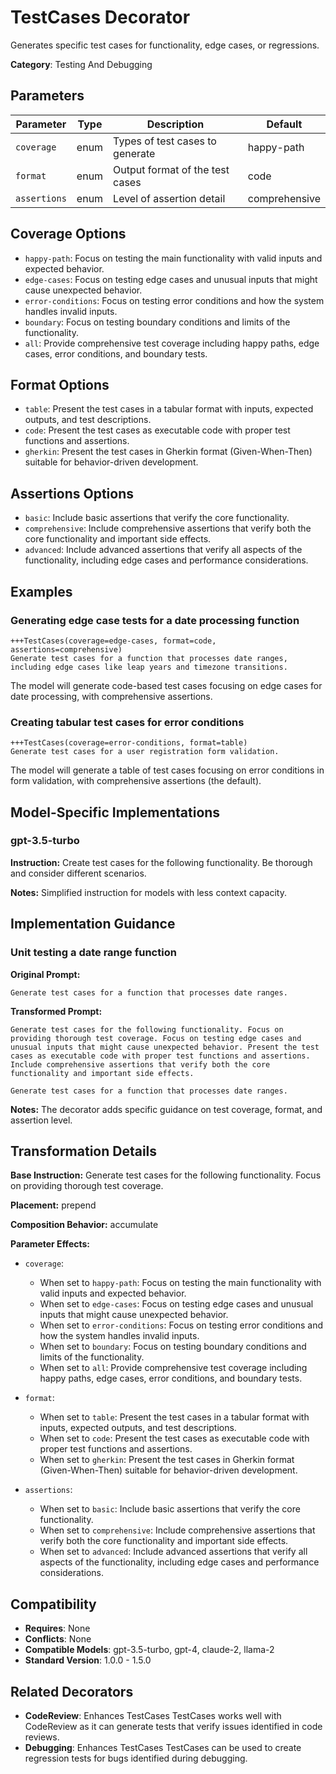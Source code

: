 # TestCases Decorator

Generates specific test cases for functionality, edge cases, or regressions.

**Category**: Testing And Debugging

## Parameters

| Parameter | Type | Description | Default |
|-----------|------|-------------|--------|
| `coverage` | enum | Types of test cases to generate | happy-path |
| `format` | enum | Output format of the test cases | code |
| `assertions` | enum | Level of assertion detail | comprehensive |

## Coverage Options

- `happy-path`: Focus on testing the main functionality with valid inputs and expected behavior.
- `edge-cases`: Focus on testing edge cases and unusual inputs that might cause unexpected behavior.
- `error-conditions`: Focus on testing error conditions and how the system handles invalid inputs.
- `boundary`: Focus on testing boundary conditions and limits of the functionality.
- `all`: Provide comprehensive test coverage including happy paths, edge cases, error conditions, and boundary tests.

## Format Options

- `table`: Present the test cases in a tabular format with inputs, expected outputs, and test descriptions.
- `code`: Present the test cases as executable code with proper test functions and assertions.
- `gherkin`: Present the test cases in Gherkin format (Given-When-Then) suitable for behavior-driven development.

## Assertions Options

- `basic`: Include basic assertions that verify the core functionality.
- `comprehensive`: Include comprehensive assertions that verify both the core functionality and important side effects.
- `advanced`: Include advanced assertions that verify all aspects of the functionality, including edge cases and performance considerations.

## Examples

### Generating edge case tests for a date processing function

```
+++TestCases(coverage=edge-cases, format=code, assertions=comprehensive)
Generate test cases for a function that processes date ranges, including edge cases like leap years and timezone transitions.
```

The model will generate code-based test cases focusing on edge cases for date processing, with comprehensive assertions.

### Creating tabular test cases for error conditions

```
+++TestCases(coverage=error-conditions, format=table)
Generate test cases for a user registration form validation.
```

The model will generate a table of test cases focusing on error conditions in form validation, with comprehensive assertions (the default).

## Model-Specific Implementations

### gpt-3.5-turbo

**Instruction:** Create test cases for the following functionality. Be thorough and consider different scenarios.

**Notes:** Simplified instruction for models with less context capacity.


## Implementation Guidance

### Unit testing a date range function

**Original Prompt:**
```
Generate test cases for a function that processes date ranges.
```

**Transformed Prompt:**
```
Generate test cases for the following functionality. Focus on providing thorough test coverage. Focus on testing edge cases and unusual inputs that might cause unexpected behavior. Present the test cases as executable code with proper test functions and assertions. Include comprehensive assertions that verify both the core functionality and important side effects.

Generate test cases for a function that processes date ranges.
```

**Notes:** The decorator adds specific guidance on test coverage, format, and assertion level.

## Transformation Details

**Base Instruction:** Generate test cases for the following functionality. Focus on providing thorough test coverage.

**Placement:** prepend

**Composition Behavior:** accumulate

**Parameter Effects:**

- `coverage`:
  - When set to `happy-path`: Focus on testing the main functionality with valid inputs and expected behavior.
  - When set to `edge-cases`: Focus on testing edge cases and unusual inputs that might cause unexpected behavior.
  - When set to `error-conditions`: Focus on testing error conditions and how the system handles invalid inputs.
  - When set to `boundary`: Focus on testing boundary conditions and limits of the functionality.
  - When set to `all`: Provide comprehensive test coverage including happy paths, edge cases, error conditions, and boundary tests.

- `format`:
  - When set to `table`: Present the test cases in a tabular format with inputs, expected outputs, and test descriptions.
  - When set to `code`: Present the test cases as executable code with proper test functions and assertions.
  - When set to `gherkin`: Present the test cases in Gherkin format (Given-When-Then) suitable for behavior-driven development.

- `assertions`:
  - When set to `basic`: Include basic assertions that verify the core functionality.
  - When set to `comprehensive`: Include comprehensive assertions that verify both the core functionality and important side effects.
  - When set to `advanced`: Include advanced assertions that verify all aspects of the functionality, including edge cases and performance considerations.

## Compatibility

- **Requires**: None
- **Conflicts**: None
- **Compatible Models**: gpt-3.5-turbo, gpt-4, claude-2, llama-2
- **Standard Version**: 1.0.0 - 1.5.0

## Related Decorators

- **CodeReview**: Enhances TestCases TestCases works well with CodeReview as it can generate tests that verify issues identified in code reviews.
- **Debugging**: Enhances TestCases TestCases can be used to create regression tests for bugs identified during debugging.
